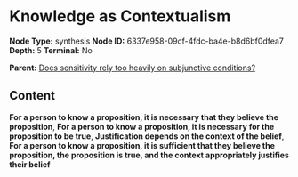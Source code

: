 # Knowledge as Contextualism

**Node Type:** synthesis
**Node ID:** 6337e958-09cf-4fdc-ba4e-b8d6bf0dfea7
**Depth:** 5
**Terminal:** No

**Parent:** [Does sensitivity rely too heavily on subjunctive conditions?](does-sensitivity-rely-too-heavily-on-subjunctive-conditions-antithesis-77e20300-b571-40a3-8fc8-c909b00cb659.md)

## Content

**For a person to know a proposition, it is necessary that they believe the proposition**, **For a person to know a proposition, it is necessary for the proposition to be true**, **Justification depends on the context of the belief**, **For a person to know a proposition, it is sufficient that they believe the proposition, the proposition is true, and the context appropriately justifies their belief**
